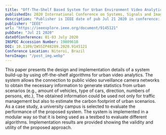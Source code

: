 ```yaml
---
title: "Off-The-Shelf Based System for Urban Environment Video Analytics"
publishedIn: 2020 International Conference on Systems, Signals and Image Processing (IWSSIP)
description: "Publisher is IEEE date of pub Jul 21 2020 in conference: 2020 International Conference on Systems, Signals and Image Processing (IWSSIP) date: 01-03 July 2020"
publisher: "IEEE"
url: "https://ieeexplore.ieee.org/document/9145121"
pubDate: "Jul 21 2020"
dateOfConference: 01-03 July 2020
INSPEC Accession Number: 19809618
DOI: 10.1109/IWSSIP48289.2020.9145121
Conference Location: Niteroi, Brazil
heroImage: "/post_img.webp"
---
```


This paper presents the design and implementation details of a system build-up by using off-the-shelf algorithms for urban video analytics. The system allows the connection to public video surveillance camera networks to obtain the necessary information to generate statistics from urban scenarios (e.g., amount of vehicles, type of cars, direction, numbers of persons, etc.), The obtained information could be used not only for traffic management but also to estimate the carbon footprint of urban scenarios. As a case study, a university campus is selected to evaluate the performance of the proposed system. The system is implemented in a modular way so that it is being used as a testbed to evaluate different algorithms. Implementation results are provided showing the validity and utility of the proposed approach.
